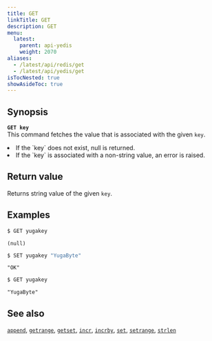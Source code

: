 ```yaml
---
title: GET
linkTitle: GET
description: GET
menu:
  latest:
    parent: api-yedis
    weight: 2070
aliases:
  - /latest/api/redis/get
  - /latest/api/yedis/get
isTocNested: true
showAsideToc: true
---
```


## Synopsis

<b>`GET key`</b><br>
This command fetches the value that is associated with the given `key`.

<li>If the `key` does not exist, null is returned.</li>
<li>If the `key` is associated with a non-string value, an error is raised.</li>

## Return value

Returns string value of the given `key`.

## Examples

```sh
$ GET yugakey
```

```
(null)
```

```sh
$ SET yugakey "YugaByte"
```

```
"OK"
```

```sh
$ GET yugakey
```

```
"YugaByte"
```


## See also

[`append`](../append/), [`getrange`](../getrange/), [`getset`](../getset/), [`incr`](../incr/), [`incrby`](../incrby/), [`set`](../set/), [`setrange`](../setrange/), [`strlen`](../strlen/)
